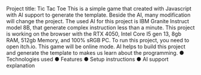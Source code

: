 Project title: Tic Tac Toe
This is a simple game that created with Javascript with AI support to generate the template. Beside the AI, many modification will change the project. The used AI for this project is IBM Granite Instruct model 8B, that generate complex instruction less than a minute. This project is working on the browser with the RTX 4050, Intel Core I5 gen 13, 8gb RAM, 512gb Memory, and 100% sRGB PC. To run this project, you need to open itch.io. This game will be online mode. AI helps to build this project and generate the template to makes us learn about the programming.
● Technologies used
● Features
● Setup instructions
● AI support explanation